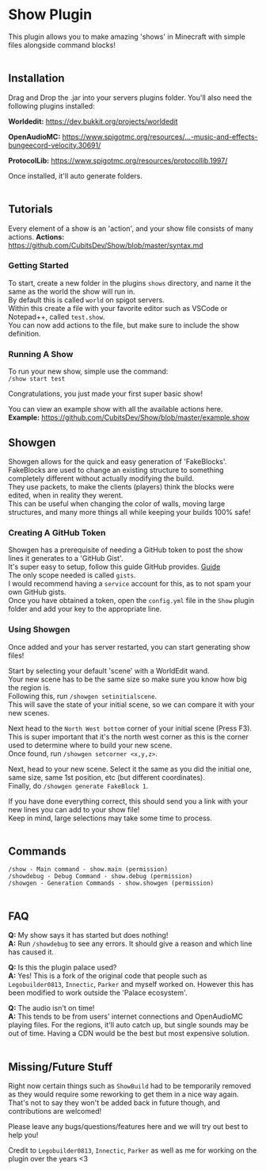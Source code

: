 # Show Plugin
This plugin allows you to make amazing 'shows' in Minecraft with simple files alongside command blocks!  
<br/>

## Installation
Drag and Drop the .jar into your servers plugins folder. You'll also need the following plugins installed:

**Worldedit:** https://dev.bukkit.org/projects/worldedit

**OpenAudioMC:** https://www.spigotmc.org/resources/...-music-and-effects-bungeecord-velocity.30691/

**ProtocolLib:** https://www.spigotmc.org/resources/protocollib.1997/

Once installed, it'll auto generate folders.  
<br/>

## Tutorials
Every element of a show is an 'action', and your show file consists of many actions.
**Actions:** https://github.com/CubitsDev/Show/blob/master/syntax.md

### Getting Started
To start, create a new folder in the plugins `shows` directory, and name it the same as the world the show will run in.  
By default this is called `world` on spigot servers.  
Within this create a file with your favorite editor such as VSCode or Notepad++, called `test.show`.  
You can now add actions to the file, but make sure to include the show definition.  

### Running A Show
To run your new show, simple use the command:  
```/show start test```

Congratulations, you just made your first super basic show!  

You can view an example show with all the available actions here.  
**Example:** https://github.com/CubitsDev/Show/blob/master/example.show
<br/>

## Showgen
Showgen allows for the quick and easy generation of 'FakeBlocks'.  
FakeBlocks are used to change an existing structure to something completely different without actually modifying the build.  
They use packets, to make the clients (players) think the blocks were edited, when in reality they werent.  
This can be useful when changing the color of walls, moving large structures, and many more things all while keeping your builds 100% safe!  

### Creating A GitHub Token
Showgen has a prerequisite of needing a GitHub token to post the show lines it generates to a 'GitHub Gist'.  
It's super easy to setup, follow this guide GitHub provides. [Guide](https://docs.github.com/en/authentication/keeping-your-account-and-data-secure/creating-a-personal-access-token)  
The only scope needed is called `gists`.  
I would recommend having a `service` account for this, as to not spam your own GitHub gists.  
Once you have obtained a token, open the `config.yml` file in the `Show` plugin folder and add your key to the appropriate line.  

### Using Showgen
Once added and your has server restarted, you can start generating show files!  

Start by selecting your default 'scene' with a WorldEdit wand.  
Your new scene has to be the same size so make sure you know how big the region is.  
Following this, run `/showgen setinitialscene`.  
This will save the state of your initial scene, so we can compare it with your new scenes.  

Next head to the `North West bottom` corner of your initial scene (Press F3).  
This is super important that it's the north west corner as this is the corner used to determine where to build your new scene.  
Once found, run `/showgen setcorner <x,y,z>`.  

Next, head to your new scene. Select it the same as you did the initial one, same size, same 1st position, etc (but different coordinates).  
Finally, do `/showgen generate FakeBlock 1`.  

If you have done everything correct, this should send you a link with your new lines you can add to your show file!  
Keep in mind, large selections may take some time to process.  
<br/>

## Commands
`/show - Main command - show.main (permission)`  
`/showdebug - Debug Command - show.debug (permission)`  
`/showgen - Generation Commands - show.showgen (permission)`  
<br/>

## FAQ
**Q:** My show says it has started but does nothing!  
**A:** Run `/showdebug` to see any errors. It should give a reason and which line has caused it.  

**Q:** Is this the plugin palace used?  
**A:** Yes! This is a fork of the original code that people such as `Legobuilder0813`, `Innectic`, `Parker` and myself worked on. However this has been modified to work outside the 'Palace ecosystem'.  

**Q:** The audio isn't on time!  
**A:** This tends to be from users' internet connections and OpenAudioMC playing files. For the regions, it'll auto catch up, but single sounds may be out of time. Having a CDN would be the best but most expensive solution.  
<br/>

## Missing/Future Stuff
Right now certain things such as `ShowBuild` had to be temporarily removed as they would require some reworking to get them in a nice way again.  
That's not to say they won't be added back in future though, and contributions are welcomed!  

Please leave any bugs/questions/features here and we will try out best to help you!  

Credit to `Legobuilder0813`, `Innectic`, `Parker` as well as me for working on the plugin over the years <3  
